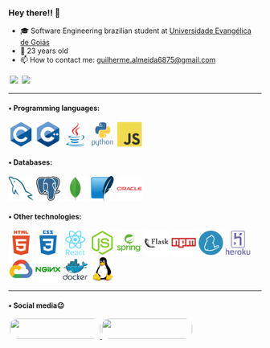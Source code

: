 ### Hey there!! 👋

- 🎓 Software Engineering brazilian student at [Universidade Evangélica de Goiás](https://www4.unievangelica.edu.br/)
- 🧢 23 years old
- 📫 How to contact me: [guilherme.almeida6875@gmail.com](http://guilherme.almeida6875@gmail.com/) 

<div style="text-align:left; align-items:center;">
   <img height="140em" style="margin: 0.5%" src="https://github-readme-stats.vercel.app/api?username=oguialmeida&show_icons=true&theme=tokyonight&include_all_commits=false&count_private=true"/>
   <img height="140em" style="margin: 0.5%" src="https://github-readme-stats.vercel.app/api/top-langs/?username=oguialmeida&layout=compact&langs_count=16&theme=tokyonight"/>
</div>

<hr>

 ####  • Programming languages: 
<div style="text-align:left; align-items:center;">
  <img alt="Gui-C" height="50" width="50" src="https://github.com/devicons/devicon/blob/master/icons/c/c-original.svg"/>
  <img alt="Gui-C" height="50" width="50" src="https://github.com/devicons/devicon/blob/master/icons/cplusplus/cplusplus-original.svg"/>
  <img alt="Gui-C" height="50" width="50" src="https://github.com/devicons/devicon/blob/master/icons/java/java-original.svg"/> 
  <img alt="Gui-C" height="50" width="50" src="https://github.com/devicons/devicon/blob/master/icons/python/python-original-wordmark.svg"/> 
  <img alt="Gui-C" height="50" width="50" src="https://github.com/devicons/devicon/blob/master/icons/javascript/javascript-original.svg"/>
</div>  
   
#### • Databases:
<div style="text-align:left; align-items:center;">  
  <img alt="Gui-C" height="50" width="50" src="https://github.com/devicons/devicon/blob/master/icons/mysql/mysql-original.svg"/>
  <img alt="Gui-C" height="50" width="50" src="https://github.com/devicons/devicon/blob/master/icons/postgresql/postgresql-original.svg"/>
  <img alt="Gui-C" height="50" width="50" src="https://github.com/devicons/devicon/blob/master/icons/mongodb/mongodb-original.svg"/>
  <img alt="Gui-C" height="50" width="50" src="https://github.com/devicons/devicon/blob/master/icons/sqlite/sqlite-original.svg"/>
  <img alt="Gui-C" height="50" width="50" src="https://github.com/devicons/devicon/blob/master/icons/oracle/oracle-original.svg"/>
</div>    

 #### • Other technologies:
<div style="text-align:left; align-items:center;">  
  <img alt="Gui-C" height="50" width="50" src="https://github.com/devicons/devicon/blob/master/icons/html5/html5-plain-wordmark.svg"/>
  <img alt="Gui-C" height="50" width="50" src="https://github.com/devicons/devicon/blob/master/icons/css3/css3-plain-wordmark.svg"/>
  <img alt="Gui-C" height="50" width="50" src="https://github.com/devicons/devicon/blob/master/icons/react/react-original-wordmark.svg"/>
  <img alt="Gui-C" height="50" width="50" src="https://github.com/devicons/devicon/blob/master/icons/nodejs/nodejs-plain.svg"/>
  <img alt="Gui-C" height="50" width="50" src="https://github.com/devicons/devicon/blob/master/icons/spring/spring-original-wordmark.svg"/>
  <img alt="Gui-C" height="50" width="50" src="https://github.com/devicons/devicon/blob/master/icons/flask/flask-original-wordmark.svg"/>
  <img alt="Gui-C" height="50" width="50" src="https://github.com/devicons/devicon/blob/master/icons/npm/npm-original-wordmark.svg"/>
  <img alt="Gui-C" height="50" width="50" src="https://github.com/devicons/devicon/blob/master/icons/yarn/yarn-original.svg"/>
  <img alt="Gui-C" height="50" width="50" src="https://github.com/devicons/devicon/blob/master/icons/heroku/heroku-original-wordmark.svg"/>
  <img alt="Gui-C" height="50" width="50" src="https://github.com/devicons/devicon/blob/master/icons/googlecloud/googlecloud-original.svg"/>
  <img alt="Gui-C" height="50" width="50" src="https://github.com/devicons/devicon/blob/master/icons/nginx/nginx-original.svg"/>
  <img alt="Gui-C" height="50" width="50" src="https://github.com/devicons/devicon/blob/master/icons/docker/docker-original-wordmark.svg"/>
  <img alt="Gui-C" height="50" width="50" src="https://github.com/devicons/devicon/blob/master/icons/linux/linux-original.svg"/>
</div> 

<hr>
   
 #### • Social media😉  
  
<div style="text-align:left; align-items:center; margin: 0.5%">
   <a href="https://www.instagram.com/guilherme_g0/" target="_blank">
      <img height="40" width="180" src="https://img.shields.io/badge/-Instagram-%23E4405F?style=for-the-badge&logo=instagram&logoColor=white" 
      style="border-radius:15px" target="_blank"/>
   </a>

   <a href="https://www.linkedin.com/in/guilherme-almeida-23743421a/" target="_blank">
      <img height="40" width="180" src="https://img.shields.io/badge/-LinkedIn-%230077B5?style=for-the-badge&logo=linkedin&logoColor=white"
      style="border-radius:15px" target="_blank"/>
   </a>
</div>  